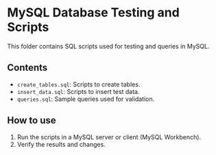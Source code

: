 # MySQL Database Testing and Scripts

This folder contains SQL scripts used for testing and queries in MySQL.

## Contents

- `create_tables.sql`: Scripts to create tables.  
- `insert_data.sql`: Scripts to insert test data.  
- `queries.sql`: Sample queries used for validation.

## How to use

1. Run the scripts in a MySQL server or client (MySQL Workbench).  
2. Verify the results and changes.
